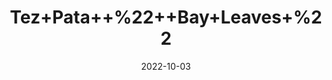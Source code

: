 ---
title: 'Tez+Pata++%22++Bay+Leaves+%22'
date: '2022-10-03' 
metatag: '' 
inventory: '0' 
draft: false 
# meta description 
shortDescripton: 'Tezpatta+has+been+studied+to%ef%bf%bdreduce+the+bad+cholesterol+that+is+LDL-cholesterol+and+increase+good+HDL+cholesterol+and+reduce+triglycerides.+Therefore%2c+it+may+help+in+reducing+the+risk+of+heart+diseases'
description: 'Spices'
longdescription: ''
featured: True
# product Price
price: '20.0'
# Product Short Description
shortDescription: 'Tezpatta+has+been+studied+to%ef%bf%bdreduce+the+bad+cholesterol+that+is+LDL-cholesterol+and+increase+good+HDL+cholesterol+and+reduce+triglycerides.+Therefore%2c+it+may+help+in+reducing+the+risk+of+heart+diseases'
productID: '1BA4CB7D-1029-ED11-9968-005056B3A416'
type: 'products'
category: 'Spices' 
thumnailproduct: 'https://eraconnect.blob.core.windows.net/product-images/aminsaddiquidawakhana/1BA4CB7D-1029-ED11-9968-005056B3A416.webp' 
images:
  - image: 'https://eraconnect.blob.core.windows.net/product-images/aminsaddiquidawakhana/1BA4CB7D-1029-ED11-9968-005056B3A416.webp'  
Variants:
---